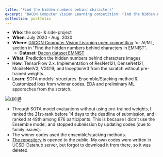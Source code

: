 ```yaml
---
title: "Find the hidden numbers behind characters"
excerpt: "DACON Computer Vision Learning competition: Find the hidden numbers in EMNIST"
collection: portfolio
---
```


- **Who**: the solo- & side-project
- **When**: July 2020 - Aug. 2020
- **Where**: [DACON Computer Vision Learning open competition](https://dacon.io/competitions/official/235626/overview/) for AI/ML, section in "Find the hidden numbers behind characters in EMNIST".
  - **Dataset**: [Dacon dataset EMNIST](https://dacon.io/competitions/official/235626/data/)
- **What**: Prediction the hidden numbers behind characters images
- **How**: TensorFlow 2.x. Implementation of ResNet121, DenseNet121, MobileNetV2, VGG19, and InceptionV3 from the scratch without pre-trained weights. 
- **Learn**: SOTA models' structures. Ensemble/Stacking method & Customized loss from winner codes. EDA and preliminary ML apporaches from the scratch. 

![데이콘](https://user-images.githubusercontent.com/58493928/116183247-67d09d00-a6d2-11eb-93b4-aa0c594e1781.png)
- Through SOTA model evaluations without using pre-trained weights, I ranked the 21st-rank before 14 days to the deadline of submission, and I ranked at 49th among 876 participants. This is because I didn't use the Ensemble model, and stopped submission by updating codes (due to family issues).
- The winner codes used the ensemble/stacking methods.
- [The repository](https://github.com/haenara-shin/DACON_EMNIST.git) is opened to the public. My own codes were written in UCSD-Datahub server, but forgot to download it from there, so it was deleted.
